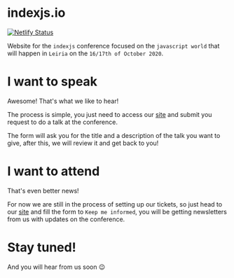 # indexjs.io
[![Netlify Status](https://api.netlify.com/api/v1/badges/92b25bb8-5a3f-461f-9257-d154c6239c0a/deploy-status)](https://app.netlify.com/sites/indexjs/deploys)

Website for the `indexjs` conference focused on the `javascript world` that will happen in `Leiria` on the `16/17th of October 2020`.

# I want to speak

Awesome! That's what we like to hear!

The process is simple, you just need to access our [site](https://indexjs.io) and submit you request to do a talk at the conference.

The form will ask you for the title and a description of the talk you want to give, after this, we will review it and get back to you!

# I want to attend

That's even better news!

For now we are still in the process of setting up our tickets, so just head to our [site](https://indexjs.io) and fill the form to `Keep me informed`, you will be getting newsletters from us with updates on the conference.

# Stay tuned!

And you will hear from us soon 😉